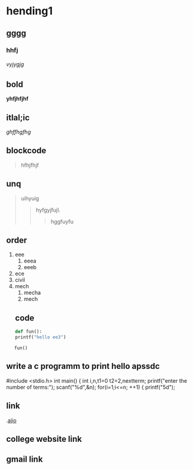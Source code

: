 # hending1
## gggg
### hhfj
###### vyjygjg
## bold
**yhfjhfjhf**
## itlal;ic
*ghffhgfhg*
## blockcode
> hfhjfhjf
## unq
> uihyuig
>> hyfgyjfuj\
>>> hggfuyfu
## order
1. eee
    1. eeea
    1. eeeb
2. ece
3. civil
4. mech
    1. mecha
    1. mech
    ## code
   ```python
   def fun():
   printf("hello ee3")
   ```
```
   fun()
```
## write a c programm to print hello apssdc
#include <stdio.h>
int main()
{
int i,n,t1=0 t2=2,nextterm;
printf("enter the number of terms:");
scanf("%d",&n);
for(i=1;i<=n; ++1)
{
printf("5d");
## link
.[ajio](https://www.ajio.com/shop/women)
## college website link
[]()
## gmail link
[]()
